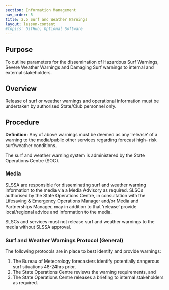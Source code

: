 ```yaml
---
section: Information Management
nav_order: 5
title: 2.5 Surf and Weather Warnings
layout: lesson-content
#topics: GitHub; Optional Software
---
```


## Purpose

To outline parameters for the dissemination of Hazardous Surf Warnings, Severe Weather Warnings and Damaging Surf warnings to internal and external stakeholders.

## Overview

Release of surf or weather warnings and operational information must be undertaken by authorised State/Club personnel only.

## Procedure

**Definition:** Any of above warnings must be deemed as any ‘release’ of a warning to the media/public other services regarding forecast high- risk surf/weather conditions.

The surf and weather warning system is administered by the State Operations Centre (SOC).

### Media

SLSSA are responsible for disseminating surf and weather warning information to the media via a Media Advisory as required. SLSCs authorised by the State Operations Centre, in consultation with the Lifesaving & Emergency Operations Manager and/or Media and Partnerships Manager, may in addition to that ‘release’ provide local/regional advice and information to the media.

SLSCs and services must not release surf and weather warnings to the media without SLSSA approval.

### Surf and Weather Warnings Protocol (General)

The following protocols are in place to best identify and provide warnings:

1. The Bureau of Meteorology forecasters identify potentially dangerous surf situations 48-24hrs prior,
2. The State Operations Centre reviews the warning requirements, and
3. The State Operations Centre releases a briefing to internal stakeholders as required.